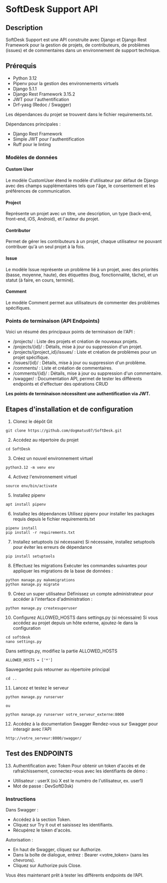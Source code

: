 # SoftDesk Support API
## Description
SoftDesk Support est une API construite avec Django et Django Rest Framework pour la gestion de projets, de contributeurs, de problèmes (issues) et de commentaires dans un environnement de support technique.

## Prérequis
* Python 3.12
* Pipenv pour la gestion des environnements virtuels
* Django 5.1.1
* Django Rest Framework 3.15.2
* JWT pour l'authentification
* Drf-yasg (Redoc / Swagger)

Les dépendances du projet se trouvent dans le fichier requirements.txt.

Dépendances principales :

* Django Rest Framework
* Simple JWT pour l'authentification
* Ruff pour le linting

### Modèles de données

#### Custom User
Le modèle CustomUser étend le modèle d'utilisateur par défaut de Django avec des champs supplémentaires tels que l'âge, le consentement et les préférences de communication.

#### Project
Représente un projet avec un titre, une description, un type (back-end, front-end, iOS, Android), et l'auteur du projet.

#### Contributor
Permet de gérer les contributeurs à un projet, chaque utilisateur ne pouvant contribuer qu'à un seul projet à la fois.

#### Issue
Le modèle Issue représente un problème lié à un projet, avec des priorités (basse, moyenne, haute), des étiquettes (bug, fonctionnalité, tâche), et un statut (à faire, en cours, terminé).

#### Comment
Le modèle Comment permet aux utilisateurs de commenter des problèmes spécifiques.

### Points de terminaison (API Endpoints)
Voici un résumé des principaux points de terminaison de l'API :

* /projects/ : Liste des projets et création de nouveaux projets.
* /projects/{id}/ : Détails, mise à jour ou suppression d'un projet.
* /projects/{project_id}/issues/ : Liste et création de problèmes pour un projet spécifique.
* /issues/{id}/ : Détails, mise à jour ou suppression d'un problème.
* /comments/ : Liste et création de commentaires.
* /comments/{id}/ : Détails, mise à jour ou suppression d'un commentaire.
* /swagger/ : Documentation API, permet de tester les différents endpoints et d'effectuer des opérations CRUD

**Les points de terminaison nécessitent une authentification via JWT.**

## Etapes d'installation et de configuration
1. Clonez le dépôt Git

```
git clone https://github.com/dogmatus07/SoftDesk.git
```

2. Accédez au répertoire du projet

```
cd SoftDesk
```

3. Créez un nouvel environnement virtuel

```
python3.12 -m venv env
```

4. Activez l'environnement virtuel

```
source env/bin/activate
```

5. Installez pipenv

```
apt install pipenv
```

6. Installez les dépendances
Utilisez pipenv pour installer les packages requis depuis le fichier requirements.txt

```
pipenv install
pip install -r requirements.txt
```

7. Installez setuptools (si nécessaire)
Si nécessaire, installez setuptools pour éviter les erreurs de dépendance

```
pip install setuptools
```

8. Effectuez les migrations
Exécuter les commandes suivantes pour appliquer les migrations de la base de données : 

```
python manage.py makemigrations
python manage.py migrate
```

9. Créez un super utilisateur
Définissez un compte administrateur pour accéder à l'interface d'administration : 

```
python manage.py createsuperuser
```

10. Configurez ALLOWED_HOSTS dans settings.py (si nécessaire)
Si vous accédez au projet depuis un hôte externe, ajoutez-le dans la configuration

```
cd softdesk
nano settings.py
```

Dans settings.py, modifiez la partie ALLOWED_HOSTS

```
ALLOWED_HOSTS = ['*']
```

Sauvegardez puis retourner au répertoire principal

```
cd ..
```

11. Lancez et testez le serveur

```
python manage.py runserver

ou 

python manage.py runserver votre_serveur_externe:8000
```

12. Accédez à la documentation Swagger
Rendez-vous sur Swagger pour interagir avec l'API

```
http://votre_serveur:8000/swagger/
```

## Test des ENDPOINTS
13. Authentification avec Token
Pour obtenir un token d'accès et de rafraîchissement, connectez-vous avec les identifiants de démo :

- Utilisateur : userX (où X est le numéro de l'utilisateur, ex. user1)
- Mot de passe : DevSoftD3sk)

### Instructions
Dans Swagger : 
- Accédez à la section Token.
- Cliquez sur Try it out et saisissez les identifiants.
- Récupérez le token d'accès.

Autorisation : 
- En haut de Swagger, cliquez sur Authorize.
- Dans la boîte de dialogue, entrez : Bearer <votre_token> (sans les chevrons).
- Cliquez sur Authorize puis Close.

Vous êtes maintenant prêt à tester les différents endpoints de l’API.



